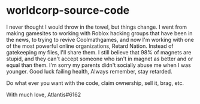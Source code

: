 # worldcorp-source-code

I never thought I would throw in the towel, but things change. I went from making gamesites to working with Roblox hacking groups that have been in the news, to trying to revive Coolmathgames, and now I'm working with one of the most powerful online organizations, Retard Nation. 
Instead of gatekeeping my files, I'll share them. I still believe that 98% of magnets are stupid, and they can't accept someone who isn't in magnet as better and or equal than them. I'm sorry my parents didn't socially abuse me when I was younger. Good luck failing health, 
Always remember, 
stay retarded. 

Do what ever you want with the code, claim ownership, sell it, brag, etc.

With much love, 
Atlantis#6162
